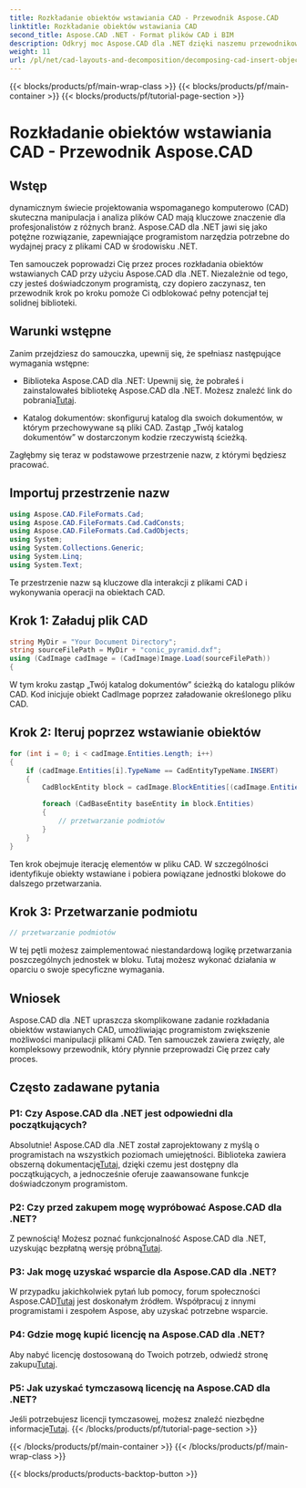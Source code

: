 ```yaml
---
title: Rozkładanie obiektów wstawiania CAD - Przewodnik Aspose.CAD
linktitle: Rozkładanie obiektów wstawiania CAD
second_title: Aspose.CAD .NET - Format plików CAD i BIM
description: Odkryj moc Aspose.CAD dla .NET dzięki naszemu przewodnikowi krok po kroku na temat rozkładania obiektów wstawek CAD.
weight: 11
url: /pl/net/cad-layouts-and-decomposition/decomposing-cad-insert-objects/
---
```


{{< blocks/products/pf/main-wrap-class >}}
{{< blocks/products/pf/main-container >}}
{{< blocks/products/pf/tutorial-page-section >}}

# Rozkładanie obiektów wstawiania CAD - Przewodnik Aspose.CAD

## Wstęp

dynamicznym świecie projektowania wspomaganego komputerowo (CAD) skuteczna manipulacja i analiza plików CAD mają kluczowe znaczenie dla profesjonalistów z różnych branż. Aspose.CAD dla .NET jawi się jako potężne rozwiązanie, zapewniające programistom narzędzia potrzebne do wydajnej pracy z plikami CAD w środowisku .NET.

Ten samouczek poprowadzi Cię przez proces rozkładania obiektów wstawianych CAD przy użyciu Aspose.CAD dla .NET. Niezależnie od tego, czy jesteś doświadczonym programistą, czy dopiero zaczynasz, ten przewodnik krok po kroku pomoże Ci odblokować pełny potencjał tej solidnej biblioteki.

## Warunki wstępne

Zanim przejdziesz do samouczka, upewnij się, że spełniasz następujące wymagania wstępne:

-  Biblioteka Aspose.CAD dla .NET: Upewnij się, że pobrałeś i zainstalowałeś bibliotekę Aspose.CAD dla .NET. Możesz znaleźć link do pobrania[Tutaj](https://releases.aspose.com/cad/net/).

- Katalog dokumentów: skonfiguruj katalog dla swoich dokumentów, w którym przechowywane są pliki CAD. Zastąp „Twój katalog dokumentów” w dostarczonym kodzie rzeczywistą ścieżką.

Zagłębmy się teraz w podstawowe przestrzenie nazw, z którymi będziesz pracować.

## Importuj przestrzenie nazw

```csharp
using Aspose.CAD.FileFormats.Cad;
using Aspose.CAD.FileFormats.Cad.CadConsts;
using Aspose.CAD.FileFormats.Cad.CadObjects;
using System;
using System.Collections.Generic;
using System.Linq;
using System.Text;
```

Te przestrzenie nazw są kluczowe dla interakcji z plikami CAD i wykonywania operacji na obiektach CAD.

## Krok 1: Załaduj plik CAD

```csharp
string MyDir = "Your Document Directory";
string sourceFilePath = MyDir + "conic_pyramid.dxf";
using (CadImage cadImage = (CadImage)Image.Load(sourceFilePath))
{
```

W tym kroku zastąp „Twój katalog dokumentów” ścieżką do katalogu plików CAD. Kod inicjuje obiekt CadImage poprzez załadowanie określonego pliku CAD.

## Krok 2: Iteruj poprzez wstawianie obiektów

```csharp
for (int i = 0; i < cadImage.Entities.Length; i++)
{
    if (cadImage.Entities[i].TypeName == CadEntityTypeName.INSERT)
    {
        CadBlockEntity block = cadImage.BlockEntities[(cadImage.Entities[i] as CadInsertObject).Name];

        foreach (CadBaseEntity baseEntity in block.Entities)
        {
            // przetwarzanie podmiotów
        }
    }
}
```

Ten krok obejmuje iterację elementów w pliku CAD. W szczególności identyfikuje obiekty wstawiane i pobiera powiązane jednostki blokowe do dalszego przetwarzania.

## Krok 3: Przetwarzanie podmiotu

```csharp
// przetwarzanie podmiotów
```

W tej pętli możesz zaimplementować niestandardową logikę przetwarzania poszczególnych jednostek w bloku. Tutaj możesz wykonać działania w oparciu o swoje specyficzne wymagania.

## Wniosek

Aspose.CAD dla .NET upraszcza skomplikowane zadanie rozkładania obiektów wstawianych CAD, umożliwiając programistom zwiększenie możliwości manipulacji plikami CAD. Ten samouczek zawiera zwięzły, ale kompleksowy przewodnik, który płynnie przeprowadzi Cię przez cały proces.

## Często zadawane pytania

### P1: Czy Aspose.CAD dla .NET jest odpowiedni dla początkujących?

 Absolutnie! Aspose.CAD dla .NET został zaprojektowany z myślą o programistach na wszystkich poziomach umiejętności. Biblioteka zawiera obszerną dokumentację[Tutaj](https://reference.aspose.com/cad/net/), dzięki czemu jest dostępny dla początkujących, a jednocześnie oferuje zaawansowane funkcje doświadczonym programistom.

### P2: Czy przed zakupem mogę wypróbować Aspose.CAD dla .NET?

 Z pewnością! Możesz poznać funkcjonalność Aspose.CAD dla .NET, uzyskując bezpłatną wersję próbną[Tutaj](https://releases.aspose.com/).

### P3: Jak mogę uzyskać wsparcie dla Aspose.CAD dla .NET?

 W przypadku jakichkolwiek pytań lub pomocy, forum społeczności Aspose.CAD[Tutaj](https://forum.aspose.com/c/cad/19) jest doskonałym źródłem. Współpracuj z innymi programistami i zespołem Aspose, aby uzyskać potrzebne wsparcie.

### P4: Gdzie mogę kupić licencję na Aspose.CAD dla .NET?

Aby nabyć licencję dostosowaną do Twoich potrzeb, odwiedź stronę zakupu[Tutaj](https://purchase.aspose.com/buy).

### P5: Jak uzyskać tymczasową licencję na Aspose.CAD dla .NET?

 Jeśli potrzebujesz licencji tymczasowej, możesz znaleźć niezbędne informacje[Tutaj](https://purchase.aspose.com/temporary-license/).
{{< /blocks/products/pf/tutorial-page-section >}}

{{< /blocks/products/pf/main-container >}}
{{< /blocks/products/pf/main-wrap-class >}}

{{< blocks/products/products-backtop-button >}}
